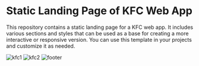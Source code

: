 # Static Landing Page of KFC Web App

This repository contains a static landing page for a KFC web app. It includes various sections and styles that can be used as a base for creating a more interactive or responsive version. You can use this template in your projects and customize it as needed.

![kfc1](https://github.com/user-attachments/assets/99ef548a-5cca-4519-ad18-d8dfb9d9749c)
![kfc2](https://github.com/user-attachments/assets/64e51f75-f64a-458f-ab02-a9893a2eec27)
![footer](https://github.com/user-attachments/assets/a7004460-c4c8-4fd4-8757-a1a9ab8e8f2b)
